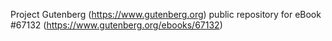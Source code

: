 Project Gutenberg (https://www.gutenberg.org) public repository for
eBook #67132 (https://www.gutenberg.org/ebooks/67132)
